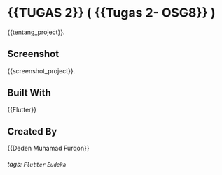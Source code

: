 # {{TUGAS 2}} ( {{Tugas 2- OSG8}} )
{{tentang_project}}.

## Screenshot
{{screenshot_project}}.

## Built With
{{Flutter}}

## Created By
{{Deden Muhamad Furqon}}


###### tags: `Flutter` `Eudeka`
